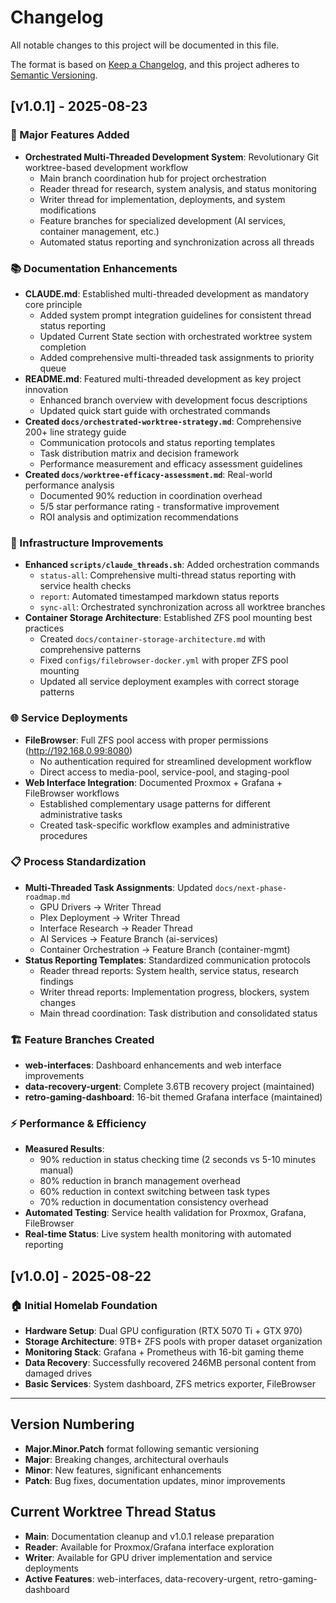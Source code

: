 # Changelog

All notable changes to this project will be documented in this file.

The format is based on [Keep a Changelog](https://keepachangelog.com/en/1.0.0/),
and this project adheres to [Semantic Versioning](https://semver.org/spec/v2.0.0.html).

## [v1.0.1] - 2025-08-23

### 🚀 Major Features Added
- **Orchestrated Multi-Threaded Development System**: Revolutionary Git worktree-based development workflow
  - Main branch coordination hub for project orchestration
  - Reader thread for research, system analysis, and status monitoring
  - Writer thread for implementation, deployments, and system modifications
  - Feature branches for specialized development (AI services, container management, etc.)
  - Automated status reporting and synchronization across all threads

### 📚 Documentation Enhancements
- **CLAUDE.md**: Established multi-threaded development as mandatory core principle
  - Added system prompt integration guidelines for consistent thread status reporting
  - Updated Current State section with orchestrated worktree system completion
  - Added comprehensive multi-threaded task assignments to priority queue
- **README.md**: Featured multi-threaded development as key project innovation
  - Enhanced branch overview with development focus descriptions
  - Updated quick start guide with orchestrated commands
- **Created `docs/orchestrated-worktree-strategy.md`**: Comprehensive 200+ line strategy guide
  - Communication protocols and status reporting templates
  - Task distribution matrix and decision framework
  - Performance measurement and efficacy assessment guidelines
- **Created `docs/worktree-efficacy-assessment.md`**: Real-world performance analysis
  - Documented 90% reduction in coordination overhead
  - 5/5 star performance rating - transformative improvement
  - ROI analysis and optimization recommendations

### 🔧 Infrastructure Improvements
- **Enhanced `scripts/claude_threads.sh`**: Added orchestration commands
  - `status-all`: Comprehensive multi-thread status reporting with service health checks
  - `report`: Automated timestamped markdown status reports
  - `sync-all`: Orchestrated synchronization across all worktree branches
- **Container Storage Architecture**: Established ZFS pool mounting best practices
  - Created `docs/container-storage-architecture.md` with comprehensive patterns
  - Fixed `configs/filebrowser-docker.yml` with proper ZFS pool mounting
  - Updated all service deployment examples with correct storage patterns

### 🌐 Service Deployments
- **FileBrowser**: Full ZFS pool access with proper permissions (http://192.168.0.99:8080)
  - No authentication required for streamlined development workflow
  - Direct access to media-pool, service-pool, and staging-pool
- **Web Interface Integration**: Documented Proxmox + Grafana + FileBrowser workflows
  - Established complementary usage patterns for different administrative tasks
  - Created task-specific workflow examples and administrative procedures

### 📋 Process Standardization  
- **Multi-Threaded Task Assignments**: Updated `docs/next-phase-roadmap.md`
  - GPU Drivers → Writer Thread
  - Plex Deployment → Writer Thread  
  - Interface Research → Reader Thread
  - AI Services → Feature Branch (ai-services)
  - Container Orchestration → Feature Branch (container-mgmt)
- **Status Reporting Templates**: Standardized communication protocols
  - Reader thread reports: System health, service status, research findings
  - Writer thread reports: Implementation progress, blockers, system changes
  - Main thread coordination: Task distribution and consolidated status

### 🏗️ Feature Branches Created
- **web-interfaces**: Dashboard enhancements and web interface improvements
- **data-recovery-urgent**: Complete 3.6TB recovery project (maintained)
- **retro-gaming-dashboard**: 16-bit themed Grafana interface (maintained)

### ⚡ Performance & Efficiency
- **Measured Results**:
  - 90% reduction in status checking time (2 seconds vs 5-10 minutes manual)
  - 80% reduction in branch management overhead
  - 60% reduction in context switching between task types
  - 70% reduction in documentation consistency overhead
- **Automated Testing**: Service health validation for Proxmox, Grafana, FileBrowser
- **Real-time Status**: Live system health monitoring with automated reporting

## [v1.0.0] - 2025-08-22

### 🏠 Initial Homelab Foundation
- **Hardware Setup**: Dual GPU configuration (RTX 5070 Ti + GTX 970)
- **Storage Architecture**: 9TB+ ZFS pools with proper dataset organization
- **Monitoring Stack**: Grafana + Prometheus with 16-bit gaming theme
- **Data Recovery**: Successfully recovered 246MB personal content from damaged drives
- **Basic Services**: System dashboard, ZFS metrics exporter, FileBrowser

---

## Version Numbering

- **Major.Minor.Patch** format following semantic versioning
- **Major**: Breaking changes, architectural overhauls
- **Minor**: New features, significant enhancements  
- **Patch**: Bug fixes, documentation updates, minor improvements

## Current Worktree Thread Status
- **Main**: Documentation cleanup and v1.0.1 release preparation
- **Reader**: Available for Proxmox/Grafana interface exploration
- **Writer**: Available for GPU driver implementation and service deployments
- **Active Features**: web-interfaces, data-recovery-urgent, retro-gaming-dashboard